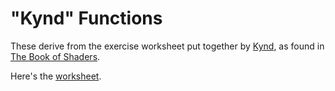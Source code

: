 # "Kynd" Functions
These derive from the exercise worksheet put together by [Kynd](http://www.kynd.info/log/), as found in [The Book of Shaders](https://thebookofshaders.com/05/).

Here's the [worksheet](https://thebookofshaders.com/05/kynd.png).